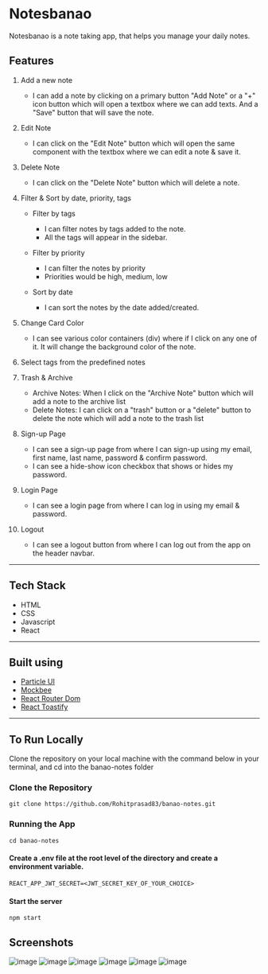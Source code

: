 # Notesbanao
Notesbanao is a note taking app, that helps you manage your daily notes.

## Features
1. Add a new note
    - I can add a note by clicking on a primary button "Add Note" or a "+" icon button which will open a textbox where we can add texts. And a "Save" button that will save the note.

2. Edit Note
    - I can click on the "Edit Note" button which will open the same component with the textbox where we can edit a note & save it.

3. Delete Note
    - I can click on the "Delete Note" button which will delete a note.

3. Filter & Sort by date, priority, tags
    - Filter by tags
        - I can filter notes by tags added to the note.
        - All the tags will appear in the sidebar.

    - Filter by priority
        - I can filter the notes by priority
        - Priorities would be high, medium, low
    - Sort by date
        - I can sort the notes by the date added/created.
4. Change Card Color
    - I can see various color containers (div) where if I click on any one of it. It will change the background color of the note.

5. Select tags from the predefined notes
6. Trash & Archive
    - Archive Notes: When I click on the "Archive Note" button which will add a note to the archive list
    - Delete Notes: I can click on a "trash" button or a "delete" button to delete the note which will add a note to the trash list

7. Sign-up Page
    -  I can see a sign-up page from where I can sign-up using my email, first name, last name, password & confirm password.
    -  I can see a hide-show icon checkbox that shows or hides my password.

8. Login Page
    - I can see a login page from where I can log in using my email & password.

9. Logout
    - I can see a logout button from where I can log out from the app on the header navbar.

---- 

## Tech Stack

* HTML
* CSS
* Javascript
* React

----

## Built using
* [Particle UI](https://particle-ui.netlify.app)
* [Mockbee](https://mockbee.netlify.app/)
* [React Router Dom](https://v5.reactrouter.com/web/guides/quick-start)
* [React Toastify](https://fkhadra.github.io/react-toastify/introduction)

----
## To Run Locally
Clone the repository on your local machine with the command below in your terminal, and cd into the banao-notes folder

### Clone the Repository
```
git clone https://github.com/Rohitprasad83/banao-notes.git
```
### Running the App
```
cd banao-notes
```
#### Create a .env file at the root level of the directory and create a environment variable.
```
REACT_APP_JWT_SECRET=<JWT_SECRET_KEY_OF_YOUR_CHOICE>
```
#### Start the server
```
npm start
```

## Screenshots
![image](https://user-images.githubusercontent.com/66221637/163729178-639b086f-814a-4f33-ba1a-dd21ede93b8d.png)
![image](https://user-images.githubusercontent.com/66221637/163729197-036730ce-945b-4d0f-b197-03795df7325c.png)
![image](https://user-images.githubusercontent.com/66221637/163729209-30a3dd8f-32ce-4237-b327-89399d3adb39.png)
![image](https://user-images.githubusercontent.com/66221637/163729268-b65e976c-13f4-49fd-9902-57526dfedec8.png)
![image](https://user-images.githubusercontent.com/66221637/163729287-d9fa06f8-56a0-4a3a-a890-e8c2e0d78729.png)
![image](https://user-images.githubusercontent.com/66221637/163729305-ea1de071-9530-462c-83c3-08150e56ee5a.png)




